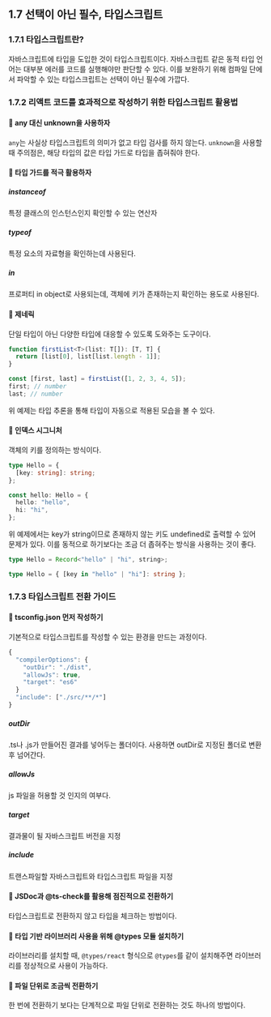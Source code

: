 ## 1.7 선택이 아닌 필수, 타입스크립트

### 1.7.1 타입스크립트란?

자바스크립트에 타입을 도입한 것이 타입스크립트이다. 자바스크립트 같은 동적 타입 언어는 대부분 에러를 코드를 실행해야만 판단할 수 있다. 이를 보완하기 위해 컴파일 단에서 파악할 수 있는 타입스크립트는 선택이 아닌 필수에 가깝다.

### 1.7.2 리액트 코드를 효과적으로 작성하기 위한 타입스크립트 활용법

#### 📌 any 대신 unknown을 사용하자

`any`는 사실상 타입스크립트의 의미가 없고 타입 검사를 하지 않는다. `unknown`을 사용할 때 주의점은, 해당 타입의 값은 타입 가드로 타입을 좁혀줘야 한다.

#### 📌 타입 가드를 적극 활용하자

##### instanceof

특정 클래스의 인스턴스인지 확인할 수 있는 연산자

##### typeof

특정 요소의 자료형을 확인하는데 사용된다.

##### in

프로퍼티 in object로 사용되는데, 객체에 키가 존재하는지 확인하는 용도로 사용된다.

#### 📌 제네릭

단일 타입이 아닌 다양한 타입에 대응할 수 있도록 도와주는 도구이다.

```ts
function firstList<T>(list: T[]): [T, T] {
  return [list[0], list[list.length - 1]];
}

const [first, last] = firstList([1, 2, 3, 4, 5]);
first; // number
last; // number
```

위 예제는 타입 추론을 통해 타입이 자동으로 적용된 모습을 볼 수 있다.

#### 📌 인덱스 시그니처

객체의 키를 정의하는 방식이다.

```ts
type Hello = {
  [key: string]: string;
};

const hello: Hello = {
  hello: "hello",
  hi: "hi",
};
```

위 예제에서는 key가 string이므로 존재하지 않는 키도 undefined로 출력할 수 있어 문제가 있다. 이를 동적으로 하기보다는 조금 더 좁혀주는 방식을 사용하는 것이 좋다.

```ts
type Hello = Record<"hello" | "hi", string>;

type Hello = { [key in "hello" | "hi"]: string };
```

### 1.7.3 타입스크립트 전환 가이드

#### 📌 tsconfig.json 먼저 작성하기

기본적으로 타입스크립트를 작성할 수 있는 환경을 만드는 과정이다.

```ts
{
  "compilerOptions": {
    "outDir": "./dist",
    "allowJs": true,
    "target": "es6"
  }
  "include": ["./src/**/*"]
}
```

##### outDir

.ts나 .js가 만들어진 결과를 넣어두는 폴더이다. 사용하면 outDir로 지정된 폴더로 변환 후 넘어간다.

##### allowJs

js 파일을 허용할 것 인지의 여부다.

##### target

결과물이 될 자바스크립트 버전을 지정

##### include

트랜스파일할 자바스크립트와 타입스크립트 파일을 지정

#### 📌 JSDoc과 @ts-check를 활용해 점진적으로 전환하기

타입스크립트로 전환하지 않고 타입을 체크하는 방법이다.

#### 📌 타입 기반 라이브러리 사용을 위해 @types 모듈 설치하기

라이브러리를 설치할 때, `@types/react` 형식으로 `@types`를 같이 설치해주면 라이브러리를 정상적으로 사용이 가능하다.

#### 📌 파일 단위로 조금씩 전환하기

한 번에 전환하기 보다는 단계적으로 파일 단위로 전환하는 것도 하나의 방법이다.
